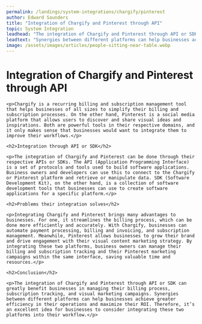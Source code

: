 ```yaml
---
permalink: /landings/system-integrations/chargify/pinterest
author: Edward Saunders
title: "Integration of Chargify and Pinterest through API"
topic: System Integration
leadhead: "The integration of Chargify and Pinterest through API or SDK can greatly benefit businesses in managing their billing process, subscription tracking, and visual marketing campaigns"
leadtext: "Synergies between different platforms can help businesses achieve greater efficiency in their operations and maximize their ROI. Therefore, it’s an excellent idea for businesses to consider integrating these two platforms into their workflow."
image: /assets/images/articles/people-sitting-near-table.webp
---
```

<div class="arttext">
	<h1>Integration of Chargify and Pinterest through API</h1>

	<p>Chargify is a recurring billing and subscription management tool that helps businesses of all sizes to simplify their billing and subscription processes. On the other hand, Pinterest is a social media platform that allows users to discover and share visual ideas and inspirations. Both are powerful tools in their respective domains, and it only makes sense that businesses would want to integrate them to improve their workflows.</p>

	<h2>Integration through API or SDK</h2>

	<p>The integration of Chargify and Pinterest can be done through their respective APIs or SDKs. The API (Application Programming Interface) is a set of protocols and tools used to build software applications. Business owners and developers can use this to connect to the Chargify or Pinterest platform and retrieve or manipulate data. SDK (Software Development Kit), on the other hand, is a collection of software development tools that businesses can use to create software applications for a specific platform.</p>

	<h2>Problems their integration solves</h2>

	<p>Integrating Chargify and Pinterest brings many advantages to businesses. For one, it streamlines the billing process, which can be done more efficiently and accurately. With Chargify, businesses can automate payment processing, billing and invoicing, and subscription management. Meanwhile, Pinterest allows businesses to grow their brand and drive engagement with their visual content marketing strategy. By integrating these two platforms, business owners can manage their billing and subscription tracking and their Pinterest marketing campaigns within the same interface, saving valuable time and resources.</p>

	<h2>Conclusion</h2>

	<p>The integration of Chargify and Pinterest through API or SDK can greatly benefit businesses in managing their billing process, subscription tracking, and visual marketing campaigns. Synergies between different platforms can help businesses achieve greater efficiency in their operations and maximize their ROI. Therefore, it’s an excellent idea for businesses to consider integrating these two platforms into their workflow.</p>

</div>